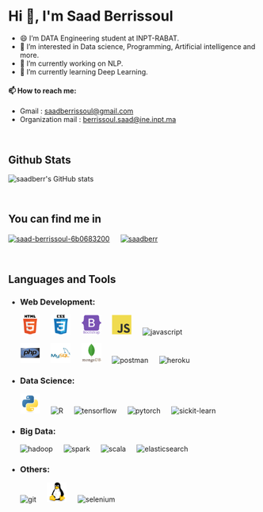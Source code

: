 # Hi 👋, I'm Saad Berrissoul

<!--
**saadberr/saadberr** is a ✨ _special_ ✨ repository because its `README.md` (this file) appears on your GitHub profile.

Here are some ideas to get you started:

- 🔭 I’m currently working on ...
- 🌱 I’m currently learning ...
- 👯 I’m looking to collaborate on ...
- 🤔 I’m looking for help with ...
- 💬 Ask me about ...
- 📫 How to reach me: ...
- 😄 Pronouns: ...
- ⚡ Fun fact: ...
-->

- 😄 I’m DATA Engineering student at INPT-RABAT.
- 👀 I’m interested in Data science, Programming, Artificial intelligence and more.
- 🔭 I’m currently working on NLP.
- 🌱 I’m currently learning Deep Learning.
#### 📫 How to reach me:
- Gmail : saadberrissoul@gmail.com
- Organization mail : berrissoul.saad@ine.inpt.ma


<br>
<h2 align="left">Github Stats</h2>
<p>
   
![saadberr's GitHub stats](https://github-readme-stats.vercel.app/api/?username=saadberr&show_icons=true&title_color=fff&icon_color=54EC87&text_color=aaaaaa&bg_color=050505)
   
</p>
<br>
<h2 align="left">You can find me in</h2>
<p align="left">
   <a href="https://www.linkedin.com/in/saad-berrissoul-2298551b4/" target="_blank"><img align="center" src="https://raw.githubusercontent.com/rahuldkjain/github-profile-readme-generator/master/src/images/icons/Social/linked-in-alt.svg" alt="saad-berrissoul-6b0683200" height="30" width="40" /></a>
   &emsp;
      <a href="https://www.kaggle.com/saadberrissoul" target="_blank"><img align="center" src="https://raw.githubusercontent.com/rahuldkjain/github-profile-readme-generator/master/src/images/icons/Social/kaggle.svg" alt="saadberr" height="30" width="40" /></a>
&emsp;
   </p>
   
   
   <br>
<h2 align="left">Languages and Tools</h2>
<ul>
    <li>
        <h3 align="left">Web Development:</h3>
        <p align="left">
            <a target="_blank">
            <img src="https://raw.githubusercontent.com/devicons/devicon/master/icons/html5/html5-original-wordmark.svg" alt="html5" width="40" height="40"/>
            </a>
            &emsp;
            <a target="_blank">
            <img src="https://raw.githubusercontent.com/devicons/devicon/master/icons/css3/css3-original-wordmark.svg" alt="css3" width="40" height="40"/>
            </a>
            &emsp;
            <a target="_blank">
            <img src="https://raw.githubusercontent.com/devicons/devicon/master/icons/bootstrap/bootstrap-plain-wordmark.svg" alt="bootstrap" width="40" height="40"/>
            </a>
            &emsp;
            <a target="_blank">
            <img src="https://raw.githubusercontent.com/devicons/devicon/master/icons/javascript/javascript-original.svg" alt="javascript" width="40" height="40"/>
            </a>
            &emsp;
            <a target="_blank">
            <img src="https://cdn.worldvectorlogo.com/logos/jee-3.svg" alt="javascript" width="40" height="40"/>
            </a>
            &emsp;
         </p>
         <p>
            <a target="_blank">
            <img src="https://raw.githubusercontent.com/devicons/devicon/master/icons/php/php-original.svg" alt="php" width="40" height="40"/>
            </a>
            &emsp;
            <a target="_blank">
            <img src="https://raw.githubusercontent.com/devicons/devicon/master/icons/mysql/mysql-original-wordmark.svg" alt="mysql" width="40" height="40"/>
            </a>
            &emsp;
            <a target="_blank">
            <img src="https://raw.githubusercontent.com/devicons/devicon/master/icons/mongodb/mongodb-original-wordmark.svg" alt="mongodb" width="40" height="40"/>
            </a>
            &emsp;
            <a target="_blank">
            <img src="https://www.vectorlogo.zone/logos/getpostman/getpostman-icon.svg" alt="postman" width="40" height="40"/>
            </a>
            &emsp;
            <a target="_blank">
            <img src="https://www.vectorlogo.zone/logos/heroku/heroku-icon.svg" alt="heroku" width="40" height="40"/>
            </a>
            &emsp;
         </p>
    </li>
    <li>
        <h3 align="left">Data Science:</h3>
        <p>
        <a target="_blank">
        <img src="https://raw.githubusercontent.com/devicons/devicon/master/icons/python/python-original.svg" alt="python" width="40" height="40"/>
        </a>
        &emsp;
        <a target="_blank">
        <img src="https://www.r-project.org/logo/Rlogo.svg" alt="R" width="40" height="40"/>
        </a>
        &emsp;
        <a target="_blank">
        <img src="https://www.vectorlogo.zone/logos/tensorflow/tensorflow-icon.svg" alt="tensorflow" width="40" height="40"/>
        </a>
        &emsp;
        <a target="_blank">
        <img src="https://www.vectorlogo.zone/logos/pytorch/pytorch-icon.svg" alt="pytorch" width="40" height="40"/>
        </a>
        &emsp;
        <a target="_blank">
        <img src="https://seeklogo.com/images/S/scikit-learn-logo-8766D07E2E-seeklogo.com.png" alt="sickit-learn" width="120" height="50"/>
        </a>
        &emsp;
        </p>
    </li>
   <li>
        <h3 align="left">Big Data:</h3>
        <p>
        <a target="_blank">
        <img src="https://seeklogo.com/images/H/hadoop-logo-5DA3672FE8-seeklogo.com.png" alt="hadoop" width="120" height="40"/>
        </a>
        &emsp;
        <a target="_blank">
        <img src="https://cdn.worldvectorlogo.com/logos/apache-spark-5.svg" alt="spark" width="40" height="40"/>
        </a>
        &emsp;
        <a target="_blank">
        <img src="https://seeklogo.com/images/S/scala-logo-8570724313-seeklogo.com.png" alt="scala" width="40" height="40"/>
        </a>
        &emsp;
        <a target="_blank">
        <img src="https://cdn.worldvectorlogo.com/logos/elasticsearch.svg" alt="elasticsearch" width="40" height="40"/>
        </a>
        &emsp;
    </li>
    <li>
        <h3 align="left">Others:</h3>
        <p>
        <a target="_blank">
        <img src="https://www.vectorlogo.zone/logos/git-scm/git-scm-icon.svg" alt="git" width="40" height="40"/>
        </a>
        &emsp;
        <a target="_blank">
        <img src="https://raw.githubusercontent.com/devicons/devicon/master/icons/linux/linux-original.svg" alt="linux" width="40" height="40"/>
        </a>
        &emsp;
        <a target="_blank">
        <img src="https://raw.githubusercontent.com/detain/svg-logos/780f25886640cef088af994181646db2f6b1a3f8/svg/selenium-logo.svg" alt="selenium" width="40"                  height="40"/>
        </a>
        &emsp;
        </p>
    </li>
</ul>
